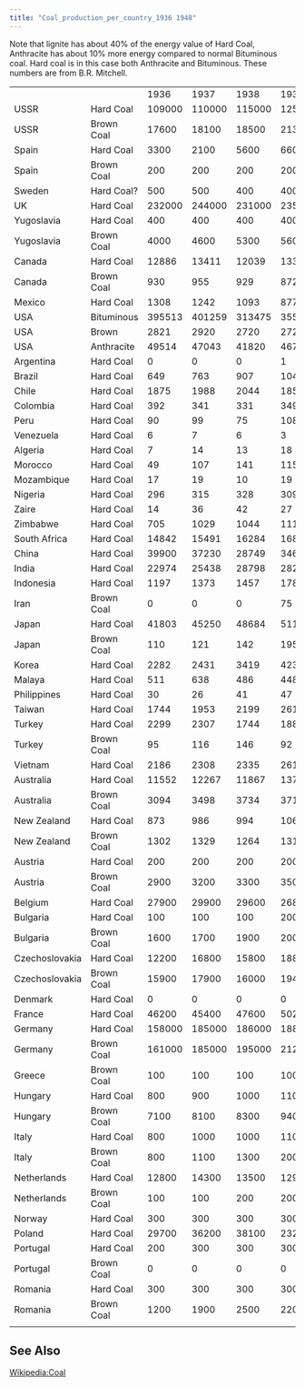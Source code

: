 ```yaml
---
title: "Coal_production_per_country_1936 1948"
---
```


Note that lignite has about 40% of the energy value of Hard Coal,
Anthracite has about 10% more energy compared to normal Bituminous coal.
Hard coal is in this case both Anthracite and Bituminous. These numbers
are from B.R. Mitchell.

|                |            |        |        |        |        |        |        |        |        |        |        |        |        |        |
|----------------|------------|--------|--------|--------|--------|--------|--------|--------|--------|--------|--------|--------|--------|--------|
|                |            | 1936   | 1937   | 1938   | 1939   | 1940   | 1941   | 1942   | 1943   | 1944   | 1945   | 1946   | 1947   | 1948   |
| USSR           | Hard Coal  | 109000 | 110000 | 115000 | 125000 | 140000 | ?      | ?      | ?      | ?      | 99400  | 114000 | 132000 | 150000 |
| USSR           | Brown Coal | 17600  | 18100  | 18500  | 21300  | 25900  | ?      | ?      | ?      | ?      | 49900  | 49800  | 51000  | 58200  |
| Spain          | Hard Coal  | 3300   | 2100   | 5600   | 6600   | 8900   | 8800   | 9300   | 9700   | 10400  | 10600  | 10700  | 10800  | 10900  |
| Spain          | Brown Coal | 200    | 200    | 200    | 200    | 600    | 800    | 1100   | 1200   | 1200   | 1300   | 1300   | 1300   | 1400   |
| Sweden         | Hard Coal? | 500    | 500    | 400    | 400    | 500    | 600    | 600    | 600    | 600    | 600    | 500    | 400    | 400    |
| UK             | Hard Coal  | 232000 | 244000 | 231000 | 235000 | 228000 | 210000 | 208000 | 202000 | 196000 | 186000 | 193000 | 200000 | 211000 |
| Yugoslavia     | Hard Coal  | 400    | 400    | 400    | 400    | 400    | ?      | ?      | ?      | ?      | 200    | 800    | 1100   | 1000   |
| Yugoslavia     | Brown Coal | 4000   | 4600   | 5300   | 5600   | 6900   | ?      | ?      | ?      | ?      | 3400   | 6000   | 8200   | 9700   |
| Canada         | Hard Coal  | 12886  | 13411  | 12039  | 13364  | 14939  | 15333  | 15933  | 14689  | 14201  | 13584  | 14776  | 12971  | 15296  |
| Canada         | Brown Coal | 930    | 955    | 929    | 872    | 997    | 1201   | 1182   | 1512   | 1245   | 1391   | 1382   | 1425   | 1442   |
| Mexico         | Hard Coal  | 1308   | 1242   | 1093   | 877    | 816    | 856    | 914    | 1053   | 904    | 915    | 978    | 1040   | 1057   |
| USA            | Bituminous | 395513 | 401259 | 313475 | 355446 | 415339 | 463910 | 525951 | 559953 | 521584 | 481946 | 569486 | 541075 | 394922 |
| USA            | Brown      | 2821   | 2920   | 2720   | 2720   | 2666   | 2518   | 2659   | 2494   | 2317   | 2421   | 2420   | 2807   | 2799   |
| USA            | Anthracite | 49514  | 47043  | 41820  | 46703  | 46706  | 51136  | 54729  | 55015  | 57789  | 49835  | 54891  | 51882  | 51837  |
| Argentina      | Hard Coal  | 0      | 0      | 0      | 1      | 1      | 1      | 4      | 9      | 5      | 3      | 3      | 14     | 17     |
| Brazil         | Hard Coal  | 649    | 763    | 907    | 1047   | 1336   | 1408   | 1775   | 2078   | 1908   | 2073   | 1897   | 1999   | 2025   |
| Chile          | Hard Coal  | 1875   | 1988   | 2044   | 1850   | 1938   | 2060   | 2151   | 2265   | 2279   | 2079   | 1966   | 2067   | 1994   |
| Colombia       | Hard Coal  | 392    | 341    | 331    | 349    | 521    | 403    | 578    | 483    | 499    | 534    | 551    | 506    | 514    |
| Peru           | Hard Coal  | 90     | 99     | 75     | 108    | 113    | 117    | 149    | 187    | 173    | 201    | 230    | 215    | 189    |
| Venezuela      | Hard Coal  | 6      | 7      | 6      | 3      | 5      | 6      | 9      | 11     | 9      | 7      | 4      | 3      | 3      |
| Algeria        | Hard Coal  | 7      | 14     | 13     | 18     | 55     | 80     | 148    | 117    | 120    | 162    | 215    | 206    | 226    |
| Morocco        | Hard Coal  | 49     | 107    | 141    | 115    | 144    | 140    | 118    | 102    | 134    | 179    | 222    | 269    | 290    |
| Mozambique     | Hard Coal  | 17     | 19     | 10     | 19     | 20     | 17     | 7      | 13     | 16     | 12     | 16     | 16     | 9      |
| Nigeria        | Hard Coal  | 296    | 315    | 328    | 309    | 315    | 372    | 471    | 533    | 679    | 521    | 617    | 591    | 615    |
| Zaire          | Hard Coal  | 14     | 36     | 42     | 27     | 24     | 30     | 43     | 70     | 49     | 50     | 102    | 102    | 117    |
| Zimbabwe       | Hard Coal  | 705    | 1029   | 1044   | 1118   | 1291   | 1412   | 1561   | 1779   | 1808   | 1669   | 1613   | 1508   | 1696   |
| South Africa   | Hard Coal  | 14842  | 15491  | 16284  | 16890  | 17493  | 18679  | 20408  | 20561  | 22987  | 23554  | 23602  | 23818  | 24017  |
| China          | Hard Coal  | 39900  | 37230  | 28749  | 34688  | 44334  | 55243  | 58374  | 50459  | 51027  | 26285  | 16542  | 17538  | 12420  |
| India          | Hard Coal  | 22974  | 25438  | 28798  | 28215  | 29860  | 29937  | 29905  | 25921  | 26546  | 29635  | 30187  | 30695  | 30605  |
| Indonesia      | Hard Coal  | 1197   | 1373   | 1457   | 1781   | 2009   | 1990   | ?      | ?      | ?      | 307    | 157    | 223    | 540    |
| Iran           | Brown Coal | 0      | 0      | 0      | 75     | 92     | 90     | 82     | 69     | 100    | 150    | 150    | 188    | 150    |
| Japan          | Hard Coal  | 41803  | 45250  | 48684  | 51109  | 56312  | 56472  | 53540  | 55500  | 52945  | 29880  | 20382  | 27234  | 33726  |
| Japan          | Brown Coal | 110    | 121    | 142    | 195    | 275    | 334    | 1607   | 2876   | 2304   | 1643   | 2358   | 2946   | 2575   |
| Korea          | Hard Coal  | 2282   | 2431   | 3419   | 4239   | 5741   | 6158   | 6847   | 6588   | 7049   | ?      | ?      | ?      | ?      |
| Malaya         | Hard Coal  | 511    | 638    | 486    | 448    | 794    | 698    | 249    | 497    | 416    | 230    | 238    | 230    | 381    |
| Philippines    | Hard Coal  | 30     | 26     | 41     | 47     | 63     | ?      | ?      | ?      | ?      | ?      | 47     | 74     | 88     |
| Taiwan         | Hard Coal  | 1744   | 1953   | 2199   | 2619   | 2841   | 2854   | 2356   | 2238   | 1914   | 793    | 1043   | 1308   | 1650   |
| Turkey         | Hard Coal  | 2299   | 2307   | 1744   | 1881   | 2081   | 2125   | 1814   | 2212   | 2493   | 2524   | 2526   | 2623   | 2661   |
| Turkey         | Brown Coal | 95     | 116    | 146    | 92     | 149    | 177    | 266    | 420    | 532    | 523    | 459    | 604    | 680    |
| Vietnam        | Hard Coal  | 2186   | 2308   | 2335   | 2615   | 2500   | 2329   | 1243   | 1020   | 537    | 231    | 262    | 248    | 353    |
| Australia      | Hard Coal  | 11552  | 12267  | 11867  | 13752  | 11913  | 14440  | 15704  | 14364  | 13917  | 12997  | 14104  | 15069  | 15020  |
| Australia      | Brown Coal | 3094   | 3498   | 3734   | 3710   | 4347   | 4639   | 5013   | 5173   | 5097   | 5532   | 5799   | 6239   | 6800   |
| New Zealand    | Hard Coal  | 873    | 986    | 994    | 1061   | 1163   | 1198   | 1194   | 1157   | 1085   | 980    | 974    | 951    | 968    |
| New Zealand    | Brown Coal | 1302   | 1329   | 1264   | 1319   | 1394   | 1483   | 1529   | 1676   | 1766   | 1899   | 1865   | 1845   | 1852   |
| Austria        | Hard Coal  | 200    | 200    | 200    | 200    | 200    | 200    | 200    | 200    | 200    | 100    | 100    | 200    | 200    |
| Austria        | Brown Coal | 2900   | 3200   | 3300   | 3500   | 3700   | 3500   | 3500   | 3700   | 3700   | 2100   | 2400   | 2800   | 3300   |
| Belgium        | Hard Coal  | 27900  | 29900  | 29600  | 26800  | 25300  | 26900  | 25100  | 23700  | 13500  | 15800  | 22900  | 24400  | 26700  |
| Bulgaria       | Hard Coal  | 100    | 100    | 100    | 200    | 200    | 200    | 200    | 200    | 100    | 100    | 100    | 0      | 100    |
| Bulgaria       | Brown Coal | 1600   | 1700   | 1900   | 2000   | 2600   | 2800   | 3400   | 3800   | 2900   | 3400   | 3400   | 4200   | 4100   |
| Czechoslovakia | Hard Coal  | 12200  | 16800  | 15800  | 18800  | 21000  | 21100  | 22800  | 24600  | 23200  | 11700  | 14200  | 16200  | 16700  |
| Czechoslovakia | Brown Coal | 15900  | 17900  | 16000  | 19400  | 22300  | 22400  | 24100  | 27600  | 26800  | 15400  | 19500  | 22400  | 23600  |
| Denmark        | Hard Coal  | 0      | 0      | 0      | 0      | 200    | 1000   | 1800   | 2600   | 2200   | 2300   | 2300   | 2800   | 2400   |
| France         | Hard Coal  | 46200  | 45400  | 47600  | 50200  | 41000  | 43900  | 43800  | 42400  | 26600  | 35000  | 49300  | 47300  | 45400  |
| Germany        | Hard Coal  | 158000 | 185000 | 186000 | 188000 | 184000 | 187000 | 188000 | 190000 | 166000 | 35500  | 56400  | 73000  | 89800  |
| Germany        | Brown Coal | 161000 | 185000 | 195000 | 212000 | 225000 | 236000 | 246000 | 253000 | 229000 | 24000  | 159600 | 160700 | 174900 |
| Greece         | Brown Coal | 100    | 100    | 100    | 100    | 200    | 200    | 400    | 400    | 200    | 100    | 100    | 100    | 100    |
| Hungary        | Hard Coal  | 800    | 900    | 1000   | 1100   | 1200   | 1300   | 1200   | 1400   | 1300   | 700    | 700    | 1400   | 1200   |
| Hungary        | Brown Coal | 7100   | 8100   | 8300   | 9400   | 10200  | 11000  | 11200  | 10800  | 8400   | 3600   | 5600   | 7700   | 9400   |
| Italy          | Hard Coal  | 800    | 1000   | 1000   | 1100   | 1000   | 1200   | 1400   | 1000   | 200    | 100    | 100    | 200    | 100    |
| Italy          | Brown Coal | 800    | 1100   | 1300   | 2000   | 3400   | 3200   | 3500   | 2300   | 900    | 1500   | 2700   | 3100   | 1800   |
| Netherlands    | Hard Coal  | 12800  | 14300  | 13500  | 12900  | 12100  | 13400  | 12300  | 12500  | 8300   | 5100   | 8300   | 10100  | 11000  |
| Netherlands    | Brown Coal | 100    | 100    | 200    | 200    | 200    | 200    | 300    | 400    | 200    | 100    | 500    | 500    | 300    |
| Norway         | Hard Coal  | 300    | 300    | 300    | 300    | 300    | 100    | 0      | 0      | 0      | 0      | 100    | 300    | 400    |
| Poland         | Hard Coal  | 29700  | 36200  | 38100  | 23200  | 47000  | 58000  | 65000  | 70000  | 54000  | 20200  | 47300  | 59100  | 70300  |
| Portugal       | Hard Coal  | 200    | 300    | 300    | 300    | 400    | 400    | 500    | 400    | 400    | 400    | 400    | 400    | 400    |
| Portugal       | Brown Coal | 0      | 0      | 0      | 0      | 100    | 100    | 100    | 100    | 100    | 200    | 100    | 100    | 100    |
| Romania        | Hard Coal  | 300    | 300    | 300    | 300    | 300    | 300    | 300    | 300    | 300    | 200    | 200    | 200    | 200    |
| Romania        | Brown Coal | 1200   | 1900   | 2500   | 2200   | 2400   | 2600   | 2100   | 1800   | 1800   | 1800   | 1800   | 2100   | 2700   |
|                |            |        |        |        |        |        |        |        |        |        |        |        |        |        |

##  See Also 

[Wikipedia:Coal](http://en.wikipedia.org/wiki/Coal)
